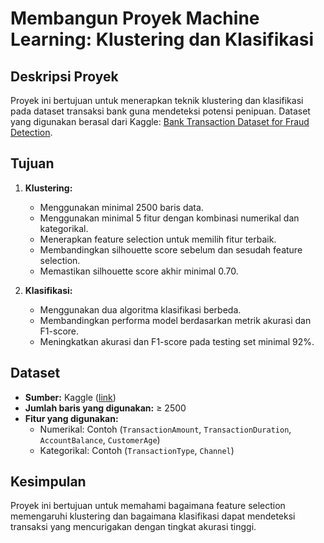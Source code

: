 # Membangun Proyek Machine Learning: Klustering dan Klasifikasi

## Deskripsi Proyek
Proyek ini bertujuan untuk menerapkan teknik klustering dan klasifikasi pada dataset transaksi bank guna mendeteksi potensi penipuan. Dataset yang digunakan berasal dari Kaggle: [Bank Transaction Dataset for Fraud Detection](https://www.kaggle.com/datasets/valakhorasani/bank-transaction-dataset-for-fraud-detection).

## Tujuan
1. **Klustering:**
   - Menggunakan minimal 2500 baris data.
   - Menggunakan minimal 5 fitur dengan kombinasi numerikal dan kategorikal.
   - Menerapkan feature selection untuk memilih fitur terbaik.
   - Membandingkan silhouette score sebelum dan sesudah feature selection.
   - Memastikan silhouette score akhir minimal 0.70.

2. **Klasifikasi:**
   - Menggunakan dua algoritma klasifikasi berbeda.
   - Membandingkan performa model berdasarkan metrik akurasi dan F1-score.
   - Meningkatkan akurasi dan F1-score pada testing set minimal 92%.

## Dataset
- **Sumber:** Kaggle ([link](https://www.kaggle.com/datasets/valakhorasani/bank-transaction-dataset-for-fraud-detection))
- **Jumlah baris yang digunakan:** ≥ 2500
- **Fitur yang digunakan:**
  - Numerikal: Contoh (`TransactionAmount`, `TransactionDuration`, `AccountBalance`, `CustomerAge`)
  - Kategorikal: Contoh (`TransactionType`, `Channel`)

## Kesimpulan
Proyek ini bertujuan untuk memahami bagaimana feature selection memengaruhi klustering dan bagaimana klasifikasi dapat mendeteksi transaksi yang mencurigakan dengan tingkat akurasi tinggi.

